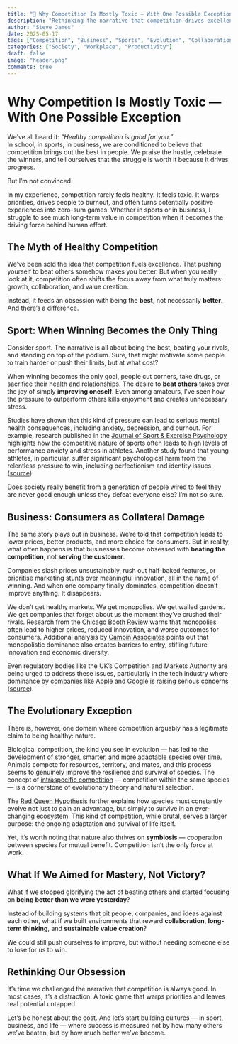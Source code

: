 ```yaml
---
title: "🚩 Why Competition Is Mostly Toxic — With One Possible Exception"
description: "Rethinking the narrative that competition drives excellence, and exploring why true progress comes from mastery, not from beating others."
author: "Steve James"
date: 2025-05-17
tags: ["Competition", "Business", "Sports", "Evolution", "Collaboration", "Mastery"]
categories: ["Society", "Workplace", "Productivity"]
draft: false
image: "header.png"
comments: true
---
```


# Why Competition Is Mostly Toxic — With One Possible Exception

We’ve all heard it: *“Healthy competition is good for you.”*  
In school, in sports, in business, we are conditioned to believe that competition brings out the best in people. We praise the hustle, celebrate the winners, and tell ourselves that the struggle is worth it because it drives progress.

But I’m not convinced.

In my experience, competition rarely feels healthy. It feels toxic. It warps priorities, drives people to burnout, and often turns potentially positive experiences into zero-sum games. Whether in sports or in business, I struggle to see much long-term value in competition when it becomes the driving force behind human effort.

## The Myth of Healthy Competition

We’ve been sold the idea that competition fuels excellence. That pushing yourself to beat others somehow makes you better. But when you really look at it, competition often shifts the focus away from what truly matters: growth, collaboration, and value creation.

Instead, it feeds an obsession with being the **best**, not necessarily **better**. And there’s a difference.

## Sport: When Winning Becomes the Only Thing

Consider sport. The narrative is all about being the best, beating your rivals, and standing on top of the podium. Sure, that might motivate some people to train harder or push their limits, but at what cost?

When winning becomes the only goal, people cut corners, take drugs, or sacrifice their health and relationships. The desire to **beat others** takes over the joy of simply **improving oneself**. Even among amateurs, I’ve seen how the pressure to outperform others kills enjoyment and creates unnecessary stress.

Studies have shown that this kind of pressure can lead to serious mental health consequences, including anxiety, depression, and burnout. For example, research published in the [Journal of Sport & Exercise Psychology](https://seattleanxiety.com/psychiatrist/2023/9/15/exploring-the-psychological-impacts-of-participating-in-sports) highlights how the competitive nature of sports often leads to high levels of performance anxiety and stress in athletes. Another study found that young athletes, in particular, suffer significant psychological harm from the relentless pressure to win, including perfectionism and identity issues ([source](https://ijrpr.com/uploads/V5ISSUE5/IJRPR27358.pdf)).

Does society really benefit from a generation of people wired to feel they are never good enough unless they defeat everyone else? I’m not so sure.

## Business: Consumers as Collateral Damage

The same story plays out in business. We’re told that competition leads to lower prices, better products, and more choice for consumers. But in reality, what often happens is that businesses become obsessed with **beating the competition**, not **serving the customer**.

Companies slash prices unsustainably, rush out half-baked features, or prioritise marketing stunts over meaningful innovation, all in the name of winning. And when one company finally dominates, competition doesn’t improve anything. It disappears.

We don’t get healthy markets. We get monopolies. We get walled gardens. We get companies that forget about us the moment they’ve crushed their rivals. Research from the [Chicago Booth Review](https://www.chicagobooth.edu/review/do-monopolies-actually-benefit-consumers) warns that monopolies often lead to higher prices, reduced innovation, and worse outcomes for consumers. Additional analysis by [Camoin Associates](https://camoinassociates.com/resources/6-reasons-monopolies-are-bad-for-the-economy) points out that monopolistic dominance also creates barriers to entry, stifling future innovation and economic diversity.

Even regulatory bodies like the UK’s Competition and Markets Authority are being urged to address these issues, particularly in the tech industry where dominance by companies like Apple and Google is raising serious concerns ([source](https://www.thetimes.co.uk/article/competition-watchdog-is-urged-to-take-on-big-tech-b068f8lr0)).

## The Evolutionary Exception

There is, however, one domain where competition arguably has a legitimate claim to being healthy: nature.

Biological competition, the kind you see in evolution — has led to the development of stronger, smarter, and more adaptable species over time. Animals compete for resources, territory, and mates, and this process seems to genuinely improve the resilience and survival of species. The concept of [intraspecific competition](https://bio.libretexts.org/Bookshelves/Introductory_and_General_Biology/Book%3A_Introductory_Biology_%28CK-12%29/06%3A_Ecology/6.15%3A_Competition) — competition within the same species — is a cornerstone of evolutionary theory and natural selection.

The [Red Queen Hypothesis](https://en.wikipedia.org/wiki/Red_Queen_hypothesis) further explains how species must constantly evolve not just to gain an advantage, but simply to survive in an ever-changing ecosystem. This kind of competition, while brutal, serves a larger purpose: the ongoing adaptation and survival of life itself.

Yet, it’s worth noting that nature also thrives on **symbiosis** — cooperation between species for mutual benefit. Competition isn’t the only force at work.

## What If We Aimed for Mastery, Not Victory?

What if we stopped glorifying the act of beating others and started focusing on **being better than we were yesterday**?

Instead of building systems that pit people, companies, and ideas against each other, what if we built environments that reward **collaboration**, **long-term thinking**, and **sustainable value creation**?

We could still push ourselves to improve, but without needing someone else to lose for us to win.

## Rethinking Our Obsession

It’s time we challenged the narrative that competition is always good. In most cases, it’s a distraction. A toxic game that warps priorities and leaves real potential untapped.

Let’s be honest about the cost. And let’s start building cultures — in sport, business, and life — where success is measured not by how many others we’ve beaten, but by how much better we’ve become.
